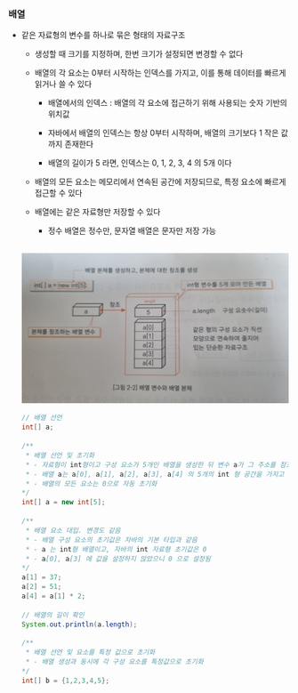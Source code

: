 ### 배열

* 같은 자료형의 변수를 하나로 묶은 형태의 자료구조

    - 생성할 때 크기를 지정하며, 한번 크기가 설정되면 변경할 수 없다

    - 배열의 각 요소는 0부터 시작하는 인덱스를 가지고, 이를 통해 데이터를 빠르게 읽거나 쓸 수 있다

        - 배열에서의 인덱스 : 배열의 각 요소에 접근하기 위해 사용되는 숫자 기반의 위치값

        - 자바에서 배열의 인덱스는 항상 0부터 시작하며, 배열의 크기보다 1 작은 값까지 존재한다

        - 배열의 길이가 5 라면, 인덱스는 0, 1, 2, 3, 4 의 5개 이다

    - 배열의 모든 요소는 메모리에서 연속된 공간에 저장되므로, 특정 요소에 빠르게 접근할 수 있다

    - 배열에는 같은 자료형만 저장할 수 있다

        - 정수 배열은 정수만, 문자열 배열은 문자만 저장 가능
        <br>
    <img src= "https://raw.githubusercontent.com/pansakr/TIL/refs/heads/main/%EC%9D%B4%EB%AF%B8%EC%A7%80/%EC%9E%90%EB%A3%8C%EA%B5%AC%EC%A1%B0%2C%20%EC%95%8C%EA%B3%A0%EB%A6%AC%EC%A6%98/%EB%B0%B0%EC%97%B4%20%EC%9E%90%EB%A3%8C%EA%B5%AC%EC%A1%B0.jpg" alt="배열 자료구조"><br>
    
    ```java
    // 배열 선언
    int[] a;

    /**
     * 배열 선언 및 초기화
     * - 자료형이 int형이고 구성 요소가 5개인 배열을 생성한 뒤 변수 a가 그 주소를 참조
     * - 배열 a는 a[0], a[1], a[2], a[3], a[4] 의 5개의 int 형 공간을 가지고 있다
     * - 배열의 모든 요소는 0으로 자동 초기화 
    */ 
    int[] a = new int[5];

    /**
     * 배열 요소 대입. 변경도 같음
     * - 배열 구성 요소의 초기값은 자바의 기본 타입과 같음
     * - a 는 int형 배열이고, 자바의 int 자료형 초기값은 0
     * - a[0], a[3] 에 값을 설정하지 않았으니 0 으로 설정됨 
    */ 
    a[1] = 37;
    a[2] = 51;
    a[4] = a[1] * 2;

    // 배열의 길이 확인
    System.out.println(a.length);

    /**
     * 배열 선언 및 요소를 특정 값으로 초기화
     * - 배열 생성과 동시에 각 구성 요소를 특정값으로 초기화
    */
    int[] b = {1,2,3,4,5};
    ```
